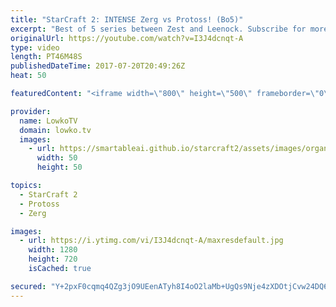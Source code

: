 ```yaml
---
title: "StarCraft 2: INTENSE Zerg vs Protoss! (Bo5)"
excerpt: "Best of 5 series between Zest and Leenock. Subscribe for more videos: http://lowko.tv/youtube Epic Zerg vs Terran: https://goo.gl/GJuLSh  A wide variety of games in this series of StarCraft 2. There are hyper aggressive games, as well as passive macro focused strategies from both players.  Support me"
originalUrl: https://youtube.com/watch?v=I3J4dcnqt-A
type: video
length: PT46M48S
publishedDateTime: 2017-07-20T20:49:26Z
heat: 50

featuredContent: "<iframe width=\"800\" height=\"500\" frameborder=\"0\" src=\"https://www.youtube.com/embed/I3J4dcnqt-A\" allow=\"accelerometer; autoplay; encrypted-media; gyroscope; picture-in-picture\" allowfullscreen></iframe>"

provider:
  name: LowkoTV
  domain: lowko.tv
  images:
    - url: https://smartableai.github.io/starcraft2/assets/images/organizations/lowko.tv-50x50.jpg
      width: 50
      height: 50

topics:
  - StarCraft 2
  - Protoss
  - Zerg

images:
  - url: https://i.ytimg.com/vi/I3J4dcnqt-A/maxresdefault.jpg
    width: 1280
    height: 720
    isCached: true

secured: "Y+2pxF0cqmq4QZg3jO9UEenATyh8I4oO2laMb+UgQs9Nje4zXDOtjCvw24DQ6TWrUFHvWCDeoubNoyiRVF/ZMq7lg5TOZik0OoxAKsyoGVoeEipZsxNc6EL/GZLnYdXhwGtqxi99g8jxZ1Qazumpuh/TLupu64pmwpi6ZI0xnzfAYOVHW4GJf4W9Y5CJxdwDFel3MM2oEEFHPZzaqMm+5RICYFb6o6W6I6WAKV70QiCASehG9LdKRVjw3T+Spmf5M0Q6IUULI+/lB4krWpmhLLf1Kz4GRoJ3hyAwpX2wqErntbuds01VRox2+A1NpXGapkShDuRpLPmuIanWxHMEmtOF4F8jxyMsZc4uG+CdzOYqYEhaYmjekBadRj47RmdTvWEZ0rRu9rF8StNRwQZZK2VGnFEc2ebzMt2ty7a9Doc=;owJ52ZSZqyM5dibSUiA0aA=="
---
```


